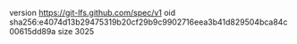 version https://git-lfs.github.com/spec/v1
oid sha256:e4074d13b29475319b20cf29b9c9902716eea3b41d829504bca84c00615dd89a
size 3025
